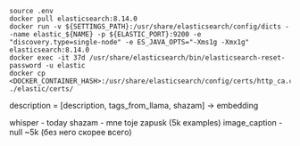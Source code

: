```
source .env
docker pull elasticsearch:8.14.0
docker run -v ${SETTINGS_PATH}:/usr/share/elasticsearch/config/dicts --name elastic_${NAME} -p ${ELASTIC_PORT}:9200 -e "discovery.type=single-node" -e ES_JAVA_OPTS="-Xms1g -Xmx1g" elasticsearch:8.14.0
docker exec -it 37d /usr/share/elasticsearch/bin/elasticsearch-reset-password -u elastic
docker cp <DOCKER_CONTAINER_HASH>:/usr/share/elasticsearch/config/certs/http_ca.crt ./elastic/certs/
```
description = [description, tags_from_llama, shazam] -> embedding

whisper - today 
shazam - mne toje zapusk (5k examples)
image_caption - null ~5k (без него скорее всего)
